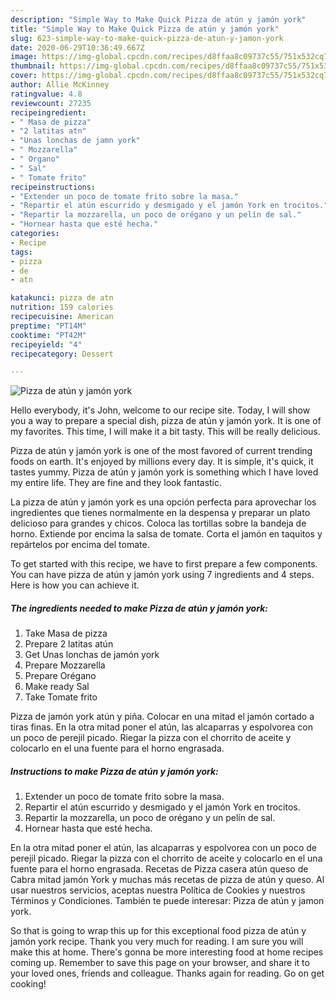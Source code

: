 ```yaml
---
description: "Simple Way to Make Quick Pizza de atún y jamón york"
title: "Simple Way to Make Quick Pizza de atún y jamón york"
slug: 623-simple-way-to-make-quick-pizza-de-atun-y-jamon-york
date: 2020-06-29T10:36:49.667Z
image: https://img-global.cpcdn.com/recipes/d8ffaa8c09737c55/751x532cq70/pizza-de-atun-y-jamon-york-foto-principal.jpg
thumbnail: https://img-global.cpcdn.com/recipes/d8ffaa8c09737c55/751x532cq70/pizza-de-atun-y-jamon-york-foto-principal.jpg
cover: https://img-global.cpcdn.com/recipes/d8ffaa8c09737c55/751x532cq70/pizza-de-atun-y-jamon-york-foto-principal.jpg
author: Allie McKinney
ratingvalue: 4.8
reviewcount: 27235
recipeingredient:
- " Masa de pizza"
- "2 latitas atn"
- "Unas lonchas de jamn york"
- " Mozzarella"
- " Organo"
- " Sal"
- " Tomate frito"
recipeinstructions:
- "Extender un poco de tomate frito sobre la masa."
- "Repartir el atún escurrido y desmigado y el jamón York en trocitos."
- "Repartir la mozzarella, un poco de orégano y un pelín de sal."
- "Hornear hasta que esté hecha."
categories:
- Recipe
tags:
- pizza
- de
- atn

katakunci: pizza de atn 
nutrition: 159 calories
recipecuisine: American
preptime: "PT14M"
cooktime: "PT42M"
recipeyield: "4"
recipecategory: Dessert

---
```



![Pizza de atún y jamón york](https://img-global.cpcdn.com/recipes/d8ffaa8c09737c55/751x532cq70/pizza-de-atun-y-jamon-york-foto-principal.jpg)

Hello everybody, it's John, welcome to our recipe site. Today, I will show you a way to prepare a special dish, pizza de atún y jamón york. It is one of my favorites. This time, I will make it a bit tasty. This will be really delicious.

Pizza de atún y jamón york is one of the most favored of current trending foods on earth. It's enjoyed by millions every day. It is simple, it's quick, it tastes yummy. Pizza de atún y jamón york is something which I have loved my entire life. They are fine and they look fantastic.

La pizza de atún y jamón york es una opción perfecta para aprovechar los ingredientes que tienes normalmente en la despensa y preparar un plato delicioso para grandes y chicos. Coloca las tortillas sobre la bandeja de horno. Extiende por encima la salsa de tomate. Corta el jamón en taquitos y repártelos por encima del tomate.


To get started with this recipe, we have to first prepare a few components. You can have pizza de atún y jamón york using 7 ingredients and 4 steps. Here is how you can achieve it.

<!--inarticleads1-->

##### The ingredients needed to make Pizza de atún y jamón york:

1. Take  Masa de pizza
1. Prepare 2 latitas atún
1. Get Unas lonchas de jamón york
1. Prepare  Mozzarella
1. Prepare  Orégano
1. Make ready  Sal
1. Take  Tomate frito


Pizza de jamón york atún y piña. Colocar en una mitad el jamón cortado a tiras finas. En la otra mitad poner el atún, las alcaparras y espolvorea con un poco de perejil picado. Riegar la pizza con el chorrito de aceite y colocarlo en el una fuente para el horno engrasada. 

<!--inarticleads2-->

##### Instructions to make Pizza de atún y jamón york:

1. Extender un poco de tomate frito sobre la masa.
1. Repartir el atún escurrido y desmigado y el jamón York en trocitos.
1. Repartir la mozzarella, un poco de orégano y un pelín de sal.
1. Hornear hasta que esté hecha.


En la otra mitad poner el atún, las alcaparras y espolvorea con un poco de perejil picado. Riegar la pizza con el chorrito de aceite y colocarlo en el una fuente para el horno engrasada. Recetas de Pizza casera atún queso de Cabra mitad jamón York y muchas más recetas de pizza de atún y queso. Al usar nuestros servicios, aceptas nuestra Política de Cookies y nuestros Términos y Condiciones. También te puede interesar: Pizza de atún y jamon york. 

So that is going to wrap this up for this exceptional food pizza de atún y jamón york recipe. Thank you very much for reading. I am sure you will make this at home. There's gonna be more interesting food at home recipes coming up. Remember to save this page on your browser, and share it to your loved ones, friends and colleague. Thanks again for reading. Go on get cooking!
